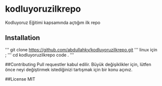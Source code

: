 # kodluyoruzilkrepo
Kodluyoruz Eğitimi kapsamında açtığım ilk repo

## Installation
'''
git clone https://github.com/abdullahky/kodluyoruzilkrepo.git
'''
linux için ;
'''
cd kodluyoruzilkrepo
code .
'''

##Contributing
Pull requestler kabul edilir. Büyük değişiklikler için, lütfen önce neyi değiştirmek istediğinizi tartışmak için bir konu açınız.

##License
MIT
